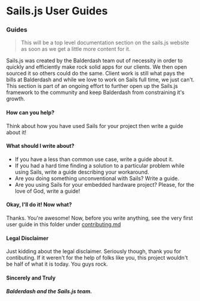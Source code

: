 # Sails.js User Guides
### Guides

> This will be a top level documentation section on the sails.js website as soon as we get a little more content for it.

Sails.js was created by the Balderdash team out of necessity in order to quickly and efficiently make rock solid apps for our clients.  We then open sourced it so others could do the same.  Client work is still what pays the bills at Balderdash and while we love to work on Sails full time, we just can't.  This section is part of an ongoing effort to further open up the Sails.js framework to the community and keep Balderdash from constraining it's growth.

#### How can you help?
Think about how you have used Sails for your project then write a guide about it!

#### What should I write about?
- If you have a less than common use case, write a guide about it.
- If you had a hard time finding a solution to a particular problem while using Sails, write a guide describing your workaround.
- Are you doing something unconventional with Sails?  Write a guide.  
- Are you using Sails for your embedded hardware project?  Please, for the love of God, write a guide!

#### Okay, I'll do it! Now what? 

Thanks.  You're awesome!  Now, before you write anything, see the very first user guide in this folder under [contributing.md]("https://github.com/balderdashy/sails-docs/blob/master/userguides/contributing.md")

#### Legal Disclaimer

Just kidding about the legal disclaimer.  Seriously though, thank you for contibuting.  If it weren't for the help of folks like you, this project wouldn't be half of what it is today.  You guys rock.

#### Sincerely and Truly
##### Balderdash and the Sails.js team.

<docmeta name="uniqueID" value="sailsUserGuides83838">
<docmeta name="displayName" value="User Submitted Guides">
